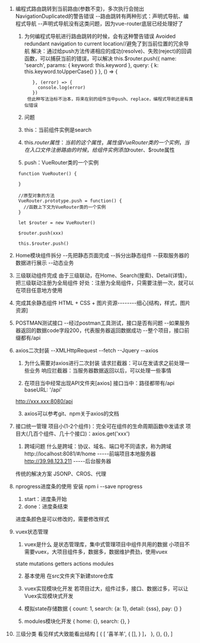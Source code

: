 1. 编程式路由跳转到当前路由(参数不变)，多次执行会抛出NavigationDuplicated的警告错误
  --路由跳转有两种形式：声明式导航、编程式导航
  --声明式导航没有这类问题，因为vue-router底层已经处理好了
    1. 为何编程式导航进行路由跳转的时候，会有这种警告错误
          Avoided redundant navigation to current location//避免了到当前位置的冗余导航
      解决：通过给push方法传递相应的成功(resolve)、失败(reject)的回调函数，可以捕获当前的错误，可以解决
              this.$router.push({
                name: 'search',
                params: {
                  keyword: this.keyword
                },
                query: {
                  k: this.keyword.toUpperCase()
                }
              }, () => {

              }, (error) => {
                console.log(error)
              })
            但此种写法治标不治本，将来在别的组件当中push、replace，编程式导航还是有类似错误

    2. 问题
      1. this：当前组件实例是search
      2. this.$router属性：当前的这个属性，属性值VueRouter类的一个实例，当在入口文件注册路由的时候，
         给组件实例添加$router、$route属性
      3. push：VueRouter类的一个实例

        function VueRouter() {

        }

        //原型对象的方法
        VueRouter.prototype.push = function() {
          //函数上下文为VueRouter类的一个实例
        }

        let $router = new VueRouter()

        $router.push(xxx)

        this.$router.push()



2. Home模块组件拆分
  --先把静态页面完成
  --拆分出静态组件
  --获取服务器的数据进行展示
  --动态业务



3. 三级联动组件完成
    由于三级联动，在Home、Search(搜索)、Detail(详情)，把三级联动注册为全局组件
    好处：注册为全局组件，只需要注册一次，就可以在项目任意地方使用



4. 完成其余静态组件
    HTML + CSS + 图片资源--------细心[结构，样式，图片资源]



5. POSTMAN测试接口
  --经过postman工具测试，接口是否有问题
  --如果服务器返回的数据code字段200，代表服务器返回数据成功
  --整个项目，接口前缀都有/api



6. axios二次封装
  --XMLHttpRequest
  --fetch
  --Jquery
  --axios

    1. 为什么需要对axios进行二次封装
      请求拦截器：可以在发请求之前处理一些业务
      响应拦截器：当服务器数据返回以后，可以处理一些事情

    2. 在项目当中经常出现API文件夹[axios]
      接口当中：路径都带有/api
      baseURL: '/api'

      http://xxx.xxx:8080/api

    3. axios可以参考git、npm关于axios的文档



7. 接口统一管理
    项目小(1-2个组件)：完全可在组件的生命周期函数中发请求
    项目大(几百个组件、几十个接口)：axios.get('xxx')

    1. 跨域问题
      什么是跨域：协议、域名、端口号不同请求，称为跨域
      http://localhost:8081/#/home -----前端项目本地服务器
      http://39.98.123.211         -----后台服务器

      传统的解决方案
        JSONP、CROS、代理



8. nprogress进度条的使用
    安装 npm i --save nprogress
    1. start：进度条开始
    2. done：进度条结束
    
    进度条颜色是可以修改的，需要修改样式



9. vuex状态管理
    1. vuex是什么
      是状态管理库，集中式管理项目中组件共用的数据
      小项目不需要vuex，大项目组件多，数据多，数据维护费劲，使用vuex

      state
      mutations
      getters
      actions
      modules

    2. 基本使用
      在src文件夹下新建store仓库

    3. vuex实现模块化开发
      若项目过大，组件过多，接口、数据过多，可以让Vuex实现模块式开发
      1. 模拟state存储数据
      {
        count: 1,
        search: {a: 1},
        detail: {sss},
        pay: {}
      }
      2. modules模块化开发
      {
        home: {},
        search: {},
      }



10. 三级分类
    看见样式大致能看出结构
    [
      {
        [
          '喜羊羊',
          {
            [],
          }
        ]，
      },
      {},
      {},
    ]
